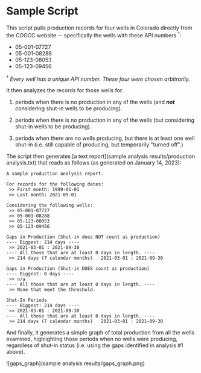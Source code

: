 
# Sample Script

This script pulls production records for four wells in Colorado directly
from the COGCC website -- specifically the wells with these API numbers
<sup>†</sup>:
* 05-001-07727
* 05-001-08288
* 05-123-08053
* 05-123-09456

<sup>†</sup> *Every well has a unique API number. These four were chosen
arbitrarily.*

It then analyzes the records for those wells for:

1. periods when there is no production in any of the wells (and *__not__*
    considering shut-in wells to be producing). 

2. periods when there is no production in any of the wells (but
    considering shut-in wells to be producing).

3. periods when there are no wells producing, but there is at least one
    well shut-in (i.e. still capable of producing, but temporarily
    "turned off".)


The script then generates
[a text report](sample analysis results/production analysis.txt)
that reads as follows (as generated on January 14, 2023):

```
A sample production analysis report.

For records for the following dates:
 >> First month: 1999-01-01
 >> Last month: 2021-09-01

Considering the following wells:
 >> 05-001-07727
 >> 05-001-08288
 >> 05-123-08053
 >> 05-123-09456

Gaps in Production (Shut-in does NOT count as production)
---- Biggest: 214 days ----
 >> 2021-03-01 : 2021-09-30
---- All those that are at least 0 days in length. ----
 >> 214 days (7 calendar months)   2021-03-01 : 2021-09-30

Gaps in Production (Shut-in DOES count as production)
---- Biggest: 0 days ----
 >> n/a
---- All those that are at least 0 days in length. ----
 >> None that meet the threshold.

Shut-In Periods
---- Biggest: 214 days ----
 >> 2021-03-01 : 2021-09-30
---- All those that are at least 0 days in length. ----
 >> 214 days (7 calendar months)   2021-03-01 : 2021-09-30
```

And finally, it generates a simple graph of total production from all
the wells examined, highlighting those periods when no wells were
producing, regardless of shut-in status (i.e. using the gaps identified
in analysis #1 above).

![gaps_graph](sample analysis results/gaps_graph.png)
